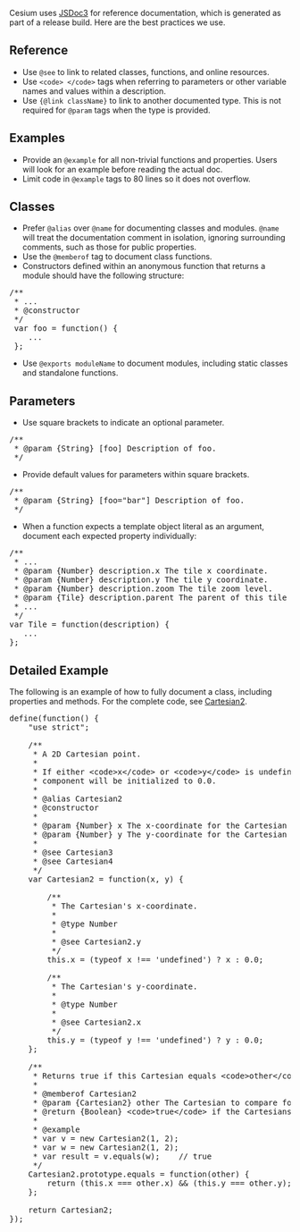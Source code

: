 Cesium uses [JSDoc3](http://usejsdoc.org/index.html) for reference documentation, which is generated as part of a release build.  Here are the best practices we use.

## Reference

* Use `@see` to link to related classes, functions, and online resources.
* Use `<code> </code>` tags when referring to parameters or other variable names and values within a description.
* Use `{@link className}` to link to another documented type.  This is not required for `@param` tags when the type is provided.

## Examples

* Provide an `@example` for all non-trivial functions and properties.  Users will look for an example before reading the actual doc.
* Limit code in `@example` tags to 80 lines so it does not overflow.

## Classes

* Prefer `@alias` over `@name` for documenting classes and modules. `@name` will treat the documentation comment in isolation, ignoring surrounding comments, such as those for public properties. 
* Use the `@memberof` tag to document class functions.
* Constructors defined within an anonymous function that returns a module should have the following structure:

<pre>
/**
 * ...
 * @constructor
 */
 var foo = function() {
    ...
 };
</pre>


* Use `@exports moduleName` to document modules, including static classes and standalone functions.

## Parameters
* Use square brackets to indicate an optional parameter.

<pre>
/**
 * @param {String} [foo] Description of foo.
 */
</pre>

* Provide default values for parameters within square brackets.

<pre>
/**
 * @param {String} [foo="bar"] Description of foo.
 */
</pre>
  
* When a function expects a template object literal as an argument, document each expected property individually: 

<pre>
/**
 * ...
 * @param {Number} description.x The tile x coordinate.
 * @param {Number} description.y The tile y coordinate.
 * @param {Number} description.zoom The tile zoom level.
 * @param {Tile} description.parent The parent of this tile in a tile tree system.
 * ...
 */
var Tile = function(description) {
   ...
};
</pre>

## Detailed Example
The following is an example of how to fully document a class, including properties and methods. For the complete code, see [Cartesian2](https://github.com/AnalyticalGraphicsInc/cesium/blob/master/Source/Core/Cartesian2.js).

<pre>
define(function() {
    "use strict";

    /**
     * A 2D Cartesian point.
     *
     * If either &lt;code>x&lt;/code> or &lt;code>y&lt;/code> is undefined, then the corresponding
     * component will be initialized to 0.0.
     *
     * @alias Cartesian2
     * @constructor
     *
     * @param {Number} x The x-coordinate for the Cartesian type.
     * @param {Number} y The y-coordinate for the Cartesian type.
     *
     * @see Cartesian3
     * @see Cartesian4
     */
    var Cartesian2 = function(x, y) {

        /**
         * The Cartesian's x-coordinate.
         *
         * @type Number
         *
         * @see Cartesian2.y
         */
        this.x = (typeof x !== 'undefined') ? x : 0.0;

        /**
         * The Cartesian's y-coordinate.
         *
         * @type Number
         *
         * @see Cartesian2.x
         */
        this.y = (typeof y !== 'undefined') ? y : 0.0;
    };

    /**
     * Returns true if this Cartesian equals &lt;code>other&lt;/code> componentwise.
     *
     * @memberof Cartesian2
     * @param {Cartesian2} other The Cartesian to compare for equality.
     * @return {Boolean} &lt;code>true&lt;/code> if the Cartesians are equal componentwise; otherwise, &lt;code>false&lt;/code>.
     * 
     * @example
     * var v = new Cartesian2(1, 2);
     * var w = new Cartesian2(1, 2);
     * var result = v.equals(w);    // true
     */
    Cartesian2.prototype.equals = function(other) {
        return (this.x === other.x) && (this.y === other.y);
    };

    return Cartesian2;
});


</pre>